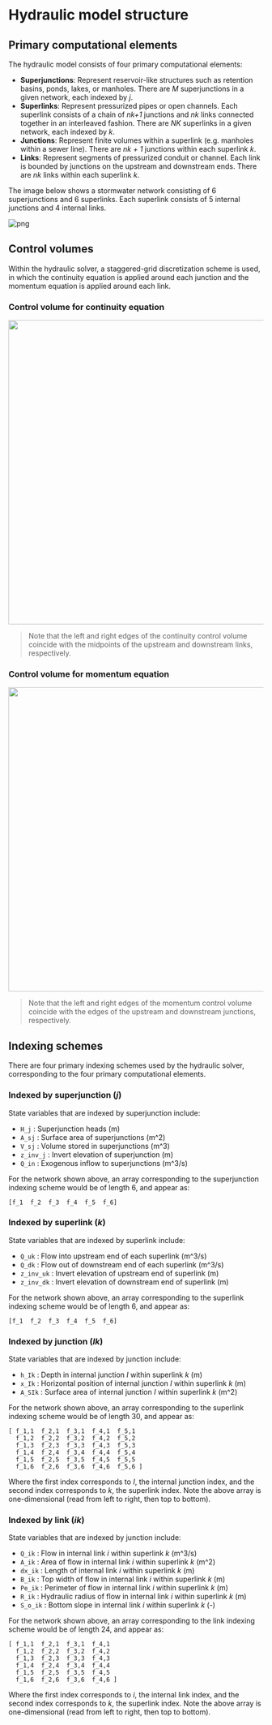 # Hydraulic model structure

## Primary computational elements

The hydraulic model consists of four primary computational elements:

- **Superjunctions**: Represent reservoir-like structures such as retention basins, ponds, lakes, or manholes. There are *M* superjunctions in a given network, each indexed by *j*. 
- **Superlinks**: Represent pressurized pipes or open channels. Each superlink consists of a chain of *nk+1* junctions and *nk* links connected together in an interleaved fashion. There are *NK* superlinks in a given network, each indexed by *k*.
- **Junctions**: Represent finite volumes within a superlink (e.g. manholes within a sewer line). There are *nk + 1* junctions within each superlink *k*.
- **Links**: Represent segments of pressurized conduit or channel. Each link is bounded by junctions on the upstream and downstream ends. There are *nk* links within each superlink *k*.

The image below shows a stormwater network consisting of 6 superjunctions and 6 superlinks. Each superlink consists of 5 internal junctions and 4 internal links.

![png](https://pipedream-solver.s3.us-east-2.amazonaws.com/img/model-structure/model-structure-0.png)

## Control volumes

Within the hydraulic solver, a staggered-grid discretization scheme is used, in which the continuity equation is applied around each junction and the momentum equation is applied around each link.

### Control volume for continuity equation

<img src="https://pipedream-solver.s3.us-east-2.amazonaws.com/img/model-structure/model-structure-1.png" width=600>


> Note that the left and right edges of the continuity control volume coincide with the midpoints of the upstream and downstream links, respectively.

### Control volume for momentum equation

<img src="https://pipedream-solver.s3.us-east-2.amazonaws.com/img/model-structure/model-structure-2.png" width=600>

> Note that the left and right edges of the momentum control volume coincide with the edges of the upstream and downstream junctions, respectively.

## Indexing schemes

There are four primary indexing schemes used by the hydraulic solver, corresponding to the four primary computational elements.

### Indexed by superjunction (*j*)

State variables that are indexed by superjunction include:

- `H_j` : Superjunction heads (m)
- `A_sj` : Surface area of superjunctions (m^2)
- `V_sj` : Volume stored in superjunctions (m^3)
- `z_inv_j` : Invert elevation of superjunction (m)
- `Q_in` : Exogenous inflow to superjunctions (m^3/s)

For the network shown above, an array corresponding to the superjunction indexing scheme would be of length 6, and appear as:

```
[f_1  f_2  f_3  f_4  f_5  f_6]
```

### Indexed by superlink (*k*)

State variables that are indexed by superlink include:

- `Q_uk` : Flow into upstream end of each superlink (m^3/s)
- `Q_dk` : Flow out of downstream end of each superlink (m^3/s)
- `z_inv_uk` : Invert elevation of upstream end of superlink (m)
- `z_inv_dk` : Invert elevation of downstream end of superlink (m)

For the network shown above, an array corresponding to the superlink indexing scheme would be of length 6, and appear as:

```
[f_1  f_2  f_3  f_4  f_5  f_6]
```

### Indexed by junction (*Ik*)

State variables that are indexed by junction include:

- `h_Ik` : Depth in internal junction *I* within superlink *k* (m)
- `x_Ik` : Horizontal position of internal junction *I* within superlink *k* (m)
- `A_SIk` : Surface area of internal junction *I* within superlink *k* (m^2)

For the network shown above, an array corresponding to the superlink indexing scheme would be of length 30, and appear as:

```
[ f_1,1  f_2,1  f_3,1  f_4,1  f_5,1
  f_1,2  f_2,2  f_3,2  f_4,2  f_5,2
  f_1,3  f_2,3  f_3,3  f_4,3  f_5,3
  f_1,4  f_2,4  f_3,4  f_4,4  f_5,4
  f_1,5  f_2,5  f_3,5  f_4,5  f_5,5
  f_1,6  f_2,6  f_3,6  f_4,6  f_5,6 ]
```

Where the first index corresponds to *I*, the internal junction index, and the second index corresponds to *k*, the superlink index. Note the above array is one-dimensional (read from left to right, then top to bottom).

### Indexed by link (*ik*)

State variables that are indexed by junction include:

- `Q_ik` : Flow in internal link *i* within superlink *k* (m^3/s)
- `A_ik` : Area of flow in internal link *i* within superlink *k* (m^2)
- `dx_ik` : Length of internal link *i* within superlink *k* (m)
- `B_ik` : Top width of flow in internal link *i* within superlink *k* (m)
- `Pe_ik` : Perimeter of flow in internal link *i* within superlink *k* (m)
- `R_ik` : Hydraulic radius of flow in internal link *i* within superlink *k* (m)
- `S_o_ik` : Bottom slope in internal link *i* within superlink *k* (-)

For the network shown above, an array corresponding to the link indexing scheme would be of length 24, and appear as:

```
[ f_1,1  f_2,1  f_3,1  f_4,1
  f_1,2  f_2,2  f_3,2  f_4,2
  f_1,3  f_2,3  f_3,3  f_4,3
  f_1,4  f_2,4  f_3,4  f_4,4
  f_1,5  f_2,5  f_3,5  f_4,5
  f_1,6  f_2,6  f_3,6  f_4,6 ]
```

Where the first index corresponds to *i*, the internal link index, and the second index corresponds to *k*, the superlink index. Note the above array is one-dimensional (read from left to right, then top to bottom).

